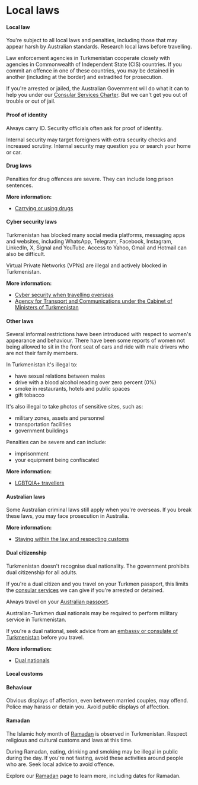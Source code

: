 # Local laws

#### Local law

You're subject to all local laws and penalties, including those that may appear harsh by Australian standards. Research local laws before travelling.

Law enforcement agencies in Turkmenistan cooperate closely with agencies in Commonwealth of Independent State (CIS) countries. If you commit an offence in one of these countries, you may be detained in another (including at the border) and extradited for prosecution.

If you're arrested or jailed, the Australian Government will do what it can to help you under our [Consular Services Charter](/consular-services/consular-services-charter "Consular Services Charter"). But we can't get you out of trouble or out of jail.

#### Proof of identity

Always carry ID. Security officials often ask for proof of identity.

Internal security may target foreigners with extra security checks and increased scrutiny. Internal security may question you or search your home or car.

#### Drug laws

Penalties for drug offences are severe. They can include long prison sentences.

**More information:**

* [Carrying or using drugs](/before-you-go/laws/drugs "Carrying or using drugs")

#### Cyber security laws

Turkmenistan has blocked many social media platforms, messaging apps and websites, including WhatsApp, Telegram, Facebook, Instagram, LinkedIn, X, Signal and YouTube. Access to Yahoo, Gmail and Hotmail can also be difficult.

Virtual Private Networks (VPNs) are illegal and actively blocked in Turkmenistan.

**More information:**

* [Cyber security when travelling overseas](https://www.smartraveller.gov.au/before-you-go/staying-safe/cyber-security)
* [Agency for Transport and Communications under the Cabinet of Ministers of Turkmenistan](https://www.mincom.gov.tm/en/)

#### Other laws

Several informal restrictions have been introduced with respect to women's appearance and behaviour. There have been some reports of women not being allowed to sit in the front seat of cars and ride with male drivers who are not their family members.

In Turkmenistan it's illegal to:

* have sexual relations between males
* drive with a blood alcohol reading over zero percent (0%)
* smoke in restaurants, hotels and public spaces
* gift tobacco

It's also illegal to take photos of sensitive sites, such as:

* military zones, assets and personnel
* transportation facilities
* government buildings

Penalties can be severe and can include:

* imprisonment
* your equipment being confiscated

**More information:**

* [LGBTQIA+ travellers](/before-you-go/who-you-are/LGBTQIA "Advice for LGBTQIA+ travellers")

#### Australian laws

Some Australian criminal laws still apply when you're overseas. If you break these laws, you may face prosecution in Australia.

**More information:**

* [Staying within the law and respecting customs](/before-you-go/laws "Staying within the law")

#### Dual citizenship

Turkmenistan doesn't recognise dual nationality. The government prohibits dual citizenship for all adults.

If you're a dual citizen and you travel on your Turkmen passport, this limits the [consular services](/consular-services "Our services") we can give if you're arrested or detained.

Always travel on your [Australian passport](/consular-services/passport-services "Passport services").

Australian-Turkmen dual nationals may be required to perform military service in Turkmenistan.

If you're a dual national, seek advice from an [embassy or consulate of Turkmenistan](https://www.mfa.gov.tm/en/articles/63?breadcrumbs=no) before you travel.

**More information:**

* [Dual nationals](/before-you-go/who-you-are/dual-nationals "Advice for dual nationals")

#### Local customs

#### Behaviour

Obvious displays of affection, even between married couples, may offend. Police may harass or detain you. Avoid public displays of affection.

#### Ramadan

The Islamic holy month of [Ramadan](https://www.smartraveller.gov.au/before-you-go/major-events/ramadan) is observed in Turkmenistan. Respect religious and cultural customs and laws at this time.

During Ramadan, eating, drinking and smoking may be illegal in public during the day. If you're not fasting, avoid these activities around people who are. Seek local advice to avoid offence.

Explore our [Ramadan](https://www.smartraveller.gov.au/before-you-go/major-events/ramadan) page to learn more, including dates for Ramadan.
